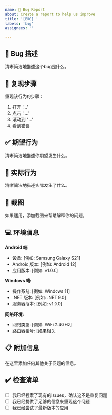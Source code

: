 ```yaml
---
name: 🐛 Bug Report
about: Create a report to help us improve
title: '[BUG] '
labels: 'bug'
assignees: ''

---
```


## 🐛 Bug 描述
清晰简洁地描述这个bug是什么。

## 🔄 复现步骤
重现该行为的步骤：
1. 打开 '...'
2. 点击 '....'
3. 滚动到 '....'
4. 看到错误

## ✅ 期望行为
清晰简洁地描述你期望发生什么。

## 📱 实际行为
清晰简洁地描述实际发生了什么。

## 📸 截图
如果适用，添加截图来帮助解释你的问题。

## 💻 环境信息
**Android 端:**
- 设备: [例如: Samsung Galaxy S21]
- Android 版本: [例如: Android 12]
- 应用版本: [例如: v1.0.0]

**Windows 端:**
- 操作系统: [例如: Windows 11]
- .NET 版本: [例如: .NET 9.0]
- 服务器版本: [例如: v1.0.0]

**网络环境:**
- 网络类型: [例如: WiFi 2.4GHz]
- 路由器型号: [如果相关]

## 📋 附加信息
在这里添加任何其他关于问题的信息。

## ✔️ 检查清单
- [ ] 我已经搜索了现有的Issues，确认这不是重复问题
- [ ] 我已经提供了足够的信息来重现这个问题
- [ ] 我已经尝试了最新版本的应用 